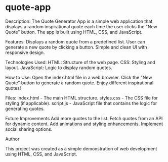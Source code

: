 # quote-app
Description:
The Quote Generator App is a simple web application that displays a random
inspirational quote each time the user clicks the "New Quote" button. 
The app is built using HTML, CSS, and JavaScript.


Features:
Displays a random quote from a predefined list.
User can generate a new quote by clicking a button.
Simple and clean UI with responsive design.


Technologies Used:
HTML: Structure of the web page.
CSS: Styling and layout.
JavaScript: Logic to display random quotes.


How to Use:
Open the index.html file in a web browser.
Click the "New Quote" button to generate a random quote.
Enjoy different inspirational quotes!


Files:
index.html - The main HTML structure.
styles.css - The CSS file for styling (if applicable).
script.js - JavaScript file that contains the logic for generating quotes.


Future Improvements
Add more quotes to the list.
Fetch quotes from an API for dynamic content.
Add animations and styling enhancements.
Implement social sharing options.

Author

This project was created as a simple demonstration of web development using HTML, CSS, and JavaScript.


